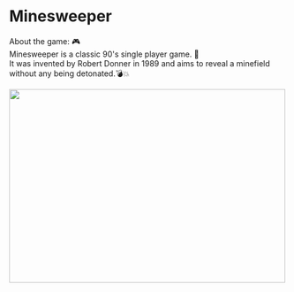 # Minesweeper

About the game: :video_game:<br> 
Minesweeper is a classic 90's single player game. :bust_in_silhouette:<br>
It was invented by Robert Donner in 1989 and aims to reveal a minefield without any being detonated.:bomb::boom:


<div align="left">
    <img src="https://i.ibb.co/QmvgNR5/campo-minado.png" style=" width:500px ; height:350px " />
</div>
